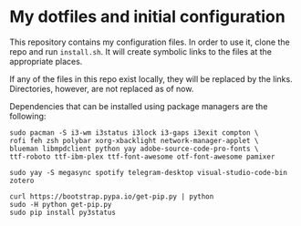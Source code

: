 # My dotfiles and initial configuration

This repository contains my configuration files. In order to use it, clone the repo and run `install.sh`. It will create symbolic links to the files at the appropriate places.

If any of the files in this repo exist locally, they will be replaced by the links. Directories, however, are not replaced as of now.

Dependencies that can be installed using package managers are the following:

    sudo pacman -S i3-wm i3status i3lock i3-gaps i3exit compton \
    rofi feh zsh polybar xorg-xbacklight network-manager-applet \
    blueman libmpdclient python yay adobe-source-code-pro-fonts \
    ttf-roboto ttf-ibm-plex ttf-font-awesome otf-font-awesome pamixer
    
    sudo yay -S megasync spotify telegram-desktop visual-studio-code-bin zotero

    curl https://bootstrap.pypa.io/get-pip.py | python
    sudo -H python get-pip.py
    sudo pip install py3status